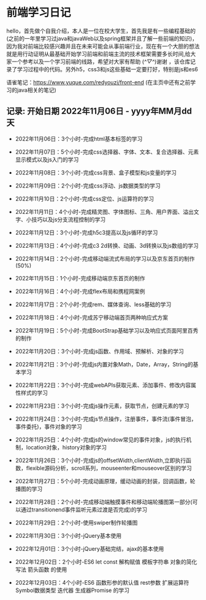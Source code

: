 # 前端学习日记

hello，首先做个自我介绍，本人是一位在校大学生，首先我是有一些编程基础的(之前的一年里学习过java和javaWeb以及spring框架并且了解一些前端的知识)，因为我对前端比较感兴趣并且在未来可能会从事前端行业，现在有一个大胆的想法就是用行动证明从最基础开始学习前端和前端主流的技术框架需要多长时间,给大家一个参考以及一个学习前端的线路，希望对大家有帮助 (*^▽^*)谢谢 ，该仓库记录了学习过程中的代码。另外h5，css3和js这些基础一定要打好，特别是js和es6


语雀笔记：https://www.yuque.com/redyouzi/front-end (在主页中还有之前学习的java相关的笔记)

## 记录: 开始日期 2022年11月06日 - yyyy年MM月dd天

- 2022年11月06日：3个小时-完成html基本标签的学习

- 2022年11月07日：5个小时-完成css选择器、字体、文本、复合选择器、元素显示模式以及js入门的学习

- 2022年11月08日：3个小时-完成css背景、盒子模型和js变量的学习

- 2022年11月09日：2个小时-完成css浮动、js数据类型的学习

- 2022年11月10日：2个小时-完成css定位、js运算符的学习

- 2022年11月11日：4个小时-完成精灵图、字体图标、三角、用户界面、溢出文字、小技巧以及js分支流程控制的学习

- 2022年11月12日：3个小时-完成h5c3提高以及js循环的学习

- 2022年11月13日：4个小时-完成c3 2d转换、动画、3d转换以及js数组的学习

- 2022年11月14日：2个小时-完成移动端流式布局的学习以及京东首页的制作(50%)

- 2022年11月15日：1个小时-完成移动端京东首页的制作

- 2022年11月16日：4个小时-完成flex布局和携程网案例

- 2022年11月17日：2个小时-完成rem、媒体查询、less基础的学习

- 2022年11月18日：4个小时-完成苏宁移动端首页两种响应式方案

- 2022年11月19日：5个小时-完成BootStrap基础学习以及响应式页面阿里百秀的制作

- 2022年11月20日：3个小时-完成js函数、作用域、预解析、对象的学习

- 2022年11月21日：3个小时-完成js内置对象Math，Date，Array，String的基本学习

- 2022年11月22日：3个小时-完成webAPIs获取元素、添加事件、修改内容属性样式的学习

- 2022年11月23日：3个小时-完成js操作元素，获取节点，创建元素的学习

- 2022年11月24日：3个小时-完成js节点操作，注册事件，事件流(事件冒泡，事件委托)，事件对象的学习

- 2022年11月25日：4个小时-完成js的window常见的事件对象，js的执行机制，location对象，history对象的学习

- 2022年11月26日：3个小时-完成js的offsetWidth,clientWidth,立即执行函数，flexible源码分析，scroll系列，mouseenter和mouseover区别的学习

- 2022年11月27日：5个小时-完成动画原理，缓动动画的封装，回调函数，轮播图的学习

- 2022年11月28日：2个小时-完成移动端触摸事件和移动端轮播图第一部分(可以通过transitionend事件监听元素过渡是否完成)的学习

- 2022年11月29日：2个小时-使用swiper制作轮播图

- 2022年11月30日：3个小时-jQuery基本使用

- 2022年12月01日：3个小时-jQuery基础完结，ajax的基本使用

- 2022年12月02日：2个小时-ES6 let const 解构赋值 模板字符串 对象的简化写法 箭头函数 的使用

- 2022年12月03日：4个小时-ES6 函数形参的默认值 rest参数 扩展运算符 Symbol数据类型 迭代器 生成器Promise 的学习